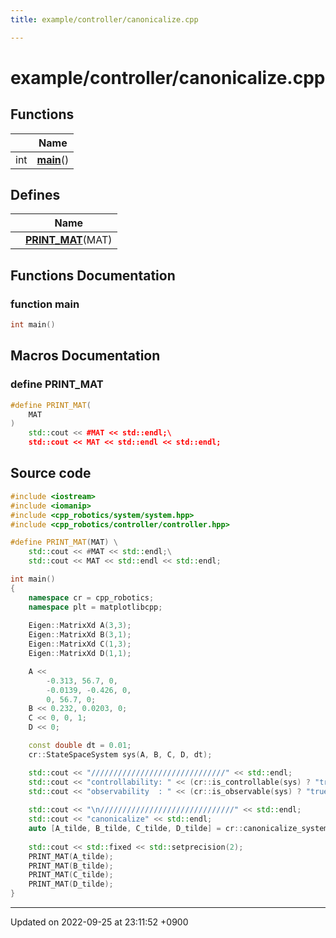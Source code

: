 ```yaml
---
title: example/controller/canonicalize.cpp

---
```


# example/controller/canonicalize.cpp



## Functions

|                | Name           |
| -------------- | -------------- |
| int | **[main](/cpp_robotics_core/doxybook/Files/canonicalize_8cpp/#function-main)**() |

## Defines

|                | Name           |
| -------------- | -------------- |
|  | **[PRINT_MAT](/cpp_robotics_core/doxybook/Files/canonicalize_8cpp/#define-print-mat)**(MAT)  |


## Functions Documentation

### function main

```cpp
int main()
```




## Macros Documentation

### define PRINT_MAT

```cpp
#define PRINT_MAT(
    MAT
)
    std::cout << #MAT << std::endl;\
    std::cout << MAT << std::endl << std::endl;
```


## Source code

```cpp
#include <iostream>
#include <iomanip>
#include <cpp_robotics/system/system.hpp>
#include <cpp_robotics/controller/controller.hpp>

#define PRINT_MAT(MAT) \
    std::cout << #MAT << std::endl;\
    std::cout << MAT << std::endl << std::endl;

int main()
{
    namespace cr = cpp_robotics;
    namespace plt = matplotlibcpp;
    
    Eigen::MatrixXd A(3,3);
    Eigen::MatrixXd B(3,1);
    Eigen::MatrixXd C(1,3);
    Eigen::MatrixXd D(1,1);

    A << 
        -0.313, 56.7, 0,
        -0.0139, -0.426, 0,
        0, 56.7, 0;
    B << 0.232, 0.0203, 0;
    C << 0, 0, 1;
    D << 0;

    const double dt = 0.01;
    cr::StateSpaceSystem sys(A, B, C, D, dt);

    std::cout << "//////////////////////////////" << std::endl;
    std::cout << "controllability: " << (cr::is_controllable(sys) ? "true" : "false") << std::endl;
    std::cout << "observability  : " << (cr::is_observable(sys) ? "true" : "false") << std::endl;
    
    std::cout << "\n//////////////////////////////" << std::endl;
    std::cout << "canonicalize" << std::endl;
    auto [A_tilde, B_tilde, C_tilde, D_tilde] = cr::canonicalize_system(sys, cr::CanonicalizeMode::CONTROLLABLE );
    
    std::cout << std::fixed << std::setprecision(2);
    PRINT_MAT(A_tilde);
    PRINT_MAT(B_tilde);
    PRINT_MAT(C_tilde);
    PRINT_MAT(D_tilde);
}
```


-------------------------------

Updated on 2022-09-25 at 23:11:52 +0900
